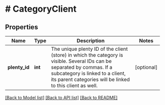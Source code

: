 # # CategoryClient

## Properties

Name | Type | Description | Notes
------------ | ------------- | ------------- | -------------
**plenty_id** | **int** | The unique plenty ID of the client (store) in which the category is visible. Several IDs can be separated by commas. If a subcategory is linked to a client, its parent categories will be linked to this client as well. | [optional]

[[Back to Model list]](../../README.md#models) [[Back to API list]](../../README.md#endpoints) [[Back to README]](../../README.md)
